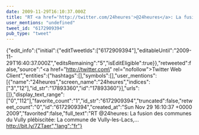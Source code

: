 ```yaml
---
date: 2009-11-29T16:10:37.000Z
title: "RT <a href='http://twitter.com/24heures'>@24heures</a>: La fusion des communes du Vully plébiscitée: La commune de Vully-les-Lacs,... http://bit.ly/7ZTaer″"
user_mentions: "undefined"
tweet_id: "6172909394"
pub_type: "tweet"
---
```

{"edit_info":{"initial":{"editTweetIds":["6172909394"],"editableUntil":"2009-11-29T16:40:37.000Z","editsRemaining":"5","isEditEligible":true}},"retweeted":false,"source":"<a href=\"http://twitter.com\" rel=\"nofollow\">Twitter Web Client</a>","entities":{"hashtags":[],"symbols":[],"user_mentions":[{"name":"24heures","screen_name":"24heures","indices":["3","12"],"id_str":"17893360","id":"17893360"}],"urls":[]},"display_text_range":["0","112"],"favorite_count":"1","id_str":"6172909394","truncated":false,"retweet_count":"0","id":"6172909394","created_at":"Sun Nov 29 16:10:37 +0000 2009","favorited":false,"full_text":"RT @24heures: La fusion des communes du Vully plébiscitée: La commune de Vully-les-Lacs,... http://bit.ly/7ZTaer","lang":"fr"}
